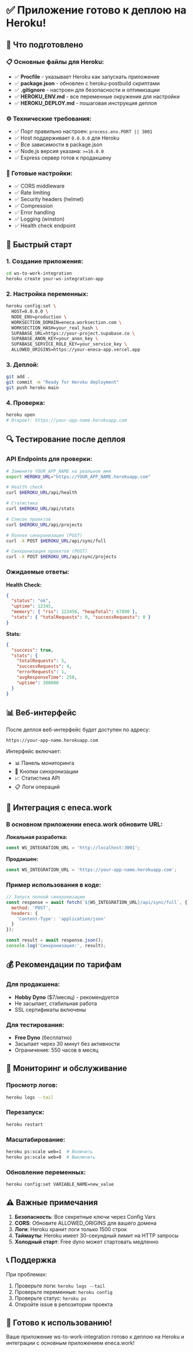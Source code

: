 # ✅ Приложение готово к деплою на Heroku!

## 🎯 Что подготовлено

### 📋 Основные файлы для Heroku:
- ✅ **Procfile** - указывает Heroku как запускать приложение
- ✅ **package.json** - обновлен с heroku-postbuild скриптами
- ✅ **.gitignore** - настроен для безопасности и оптимизации
- ✅ **HEROKU_ENV.md** - все переменные окружения для настройки
- ✅ **HEROKU_DEPLOY.md** - пошаговая инструкция деплоя

### ⚙️ Технические требования:
- ✅ Порт правильно настроен: `process.env.PORT || 3001`
- ✅ Host поддерживает `0.0.0.0` для Heroku
- ✅ Все зависимости в package.json
- ✅ Node.js версия указана: `>=16.0.0`
- ✅ Express сервер готов к продакшену

### 🔧 Готовые настройки:
- ✅ CORS middleware
- ✅ Rate limiting
- ✅ Security headers (helmet)
- ✅ Compression
- ✅ Error handling
- ✅ Logging (winston)
- ✅ Health check endpoint

## 🚀 Быстрый старт

### 1. Создание приложения:
```bash
cd ws-to-work-integration
heroku create your-ws-integration-app
```

### 2. Настройка переменных:
```bash
heroku config:set \
  HOST=0.0.0.0 \
  NODE_ENV=production \
  WORKSECTION_DOMAIN=eneca.worksection.com \
  WORKSECTION_HASH=your_real_hash \
  SUPABASE_URL=https://your-project.supabase.co \
  SUPABASE_ANON_KEY=your_anon_key \
  SUPABASE_SERVICE_ROLE_KEY=your_service_key \
  ALLOWED_ORIGINS=https://your-eneca-app.vercel.app
```

### 3. Деплой:
```bash
git add .
git commit -m "Ready for Heroku deployment"
git push heroku main
```

### 4. Проверка:
```bash
heroku open
# Откроет: https://your-app-name.herokuapp.com
```

## 🔍 Тестирование после деплоя

### API Endpoints для проверки:

```bash
# Замените YOUR_APP_NAME на реальное имя
export HEROKU_URL="https://YOUR_APP_NAME.herokuapp.com"

# Health check
curl $HEROKU_URL/api/health

# Статистика
curl $HEROKU_URL/api/stats

# Список проектов
curl $HEROKU_URL/api/projects

# Полная синхронизация (POST)
curl -X POST $HEROKU_URL/api/sync/full

# Синхронизация проектов (POST)
curl -X POST $HEROKU_URL/api/sync/projects
```

### Ожидаемые ответы:

**Health Check:**
```json
{
  "status": "ok",
  "uptime": 12345,
  "memory": { "rss": 123456, "heapTotal": 67890 },
  "stats": { "totalRequests": 0, "successRequests": 0 }
}
```

**Stats:**
```json
{
  "success": true,
  "stats": {
    "totalRequests": 5,
    "successRequests": 4,
    "errorRequests": 1,
    "avgResponseTime": 250,
    "uptime": 300000
  }
}
```

## 📊 Веб-интерфейс

После деплоя веб-интерфейс будет доступен по адресу:
```
https://your-app-name.herokuapp.com
```

Интерфейс включает:
- 📊 Панель мониторинга
- 🔄 Кнопки синхронизации
- 📈 Статистика API
- 📋 Логи операций

## 🔗 Интеграция с eneca.work

### В основном приложении eneca.work обновите URL:

**Локальная разработка:**
```javascript
const WS_INTEGRATION_URL = 'http://localhost:3001';
```

**Продакшен:**
```javascript
const WS_INTEGRATION_URL = 'https://your-app-name.herokuapp.com';
```

### Пример использования в коде:

```javascript
// Запуск полной синхронизации
const response = await fetch(`${WS_INTEGRATION_URL}/api/sync/full`, {
  method: 'POST',
  headers: {
    'Content-Type': 'application/json'
  }
});

const result = await response.json();
console.log('Синхронизация:', result);
```

## 💰 Рекомендации по тарифам

### Для продакшена:
- **Hobby Dyno** ($7/месяц) - рекомендуется
- Не засыпает, стабильная работа
- SSL сертификаты включены

### Для тестирования:
- **Free Dyno** (бесплатно)
- Засыпает через 30 минут без активности
- Ограничение: 550 часов в месяц

## 🔧 Мониторинг и обслуживание

### Просмотр логов:
```bash
heroku logs --tail
```

### Перезапуск:
```bash
heroku restart
```

### Масштабирование:
```bash
heroku ps:scale web=1  # Включить
heroku ps:scale web=0  # Выключить
```

### Обновление переменных:
```bash
heroku config:set VARIABLE_NAME=new_value
```

## ⚠️ Важные примечания

1. **Безопасность**: Все секретные ключи через Config Vars
2. **CORS**: Обновите ALLOWED_ORIGINS для вашего домена
3. **Логи**: Heroku хранит логи только 1500 строк
4. **Таймауты**: Heroku имеет 30-секундный лимит на HTTP запросы
5. **Холодный старт**: Free dyno может стартовать медленно

## 📞 Поддержка

При проблемах:
1. Проверьте логи: `heroku logs --tail`
2. Проверьте переменные: `heroku config`
3. Проверьте статус: `heroku ps`
4. Откройте issue в репозитории проекта

## 🎉 Готово к использованию!

Ваше приложение ws-to-work-integration готово к деплою на Heroku и интеграции с основным приложением eneca.work! 